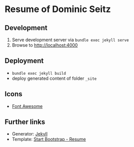 # Resume of Dominic Seitz

## Development

1. Serve development server via `bundle exec jekyll serve`
2. Browse to [http://localhost:4000](http://localhost:4000)

## Deployment

- `bundle exec jekyll build`
- deploy generated content of folder `_site`

## Icons

- [Font Awesome](https://fontawesome.com/)

## Further links

- Generator: [Jekyll](https://jekyllrb.com)
- Template: [Start Bootstrap - Resume](https://github.com/StartBootstrap/startbootstrap-resume)
